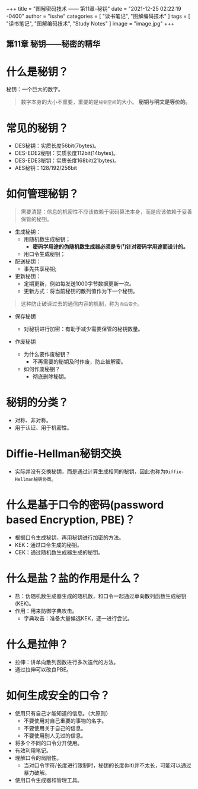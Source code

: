 +++
title = "图解密码技术 —— 第11章-秘钥"
date = "2021-12-25 02:22:19 -0400"
author = "isshe"
categories = [ "读书笔记", "图解编码技术" ]
tags = [ "读书笔记", "图解编码技术", "Study Notes" ]
image = "image.jpg"
+++


第11章 秘钥——秘密的精华
---

# 什么是秘钥？
秘钥：一个巨大的数字。
> 数字本身的大小不重要，重要的是`秘钥空间`的大小。
**秘钥与明文是等价的。**

# 常见的秘钥？
* DES秘钥：实质长度56bit(7bytes)。
* DES-EDE2秘钥：实质长度112bit(14bytes)。
* DES-EDE3秘钥：实质长度168bit(21bytes)。
* AES秘钥：128/192/256bit


# 如何管理秘钥？
> 需要清楚：信息的机密性不应该依赖于密码算法本身，而是应该依赖于妥善保管的秘钥。
* 生成秘钥：
  * 用随机数生成秘钥；
    * **密码学用途的伪随机数生成器必须是专门针对密码学用途而设计的。**
  * 用口令生成秘钥；
* 配送秘钥：
  * 事先共享秘钥;
* 更新秘钥：
  * 定期更新，例如每发送1000字节数据更新一次。
  * 更新方式：将当前秘钥的散列值作为下一个秘钥。
> 这种防止破译过去的通信内容的机制，称为`向后安全`。

* 保存秘钥
  * 对秘钥进行加密：有助于减少需要保管的秘钥数量。

* 作废秘钥
  * 为什么要作废秘钥？
    * 不再需要的秘钥及时作废，防止被解密。
  * 如何作废秘钥？
    * 彻底删除秘钥。


# 秘钥的分类？
* 对称、非对称。
* 用于认证、用于机密性。


# Diffie-Hellman秘钥交换
* 实际并没有交换秘钥，而是通过计算生成相同的秘钥，因此也称为`Diffie-Hellman秘钥协商`。


# 什么是基于口令的密码(password based Encryption, PBE)？
* 根据口令生成秘钥，再用秘钥进行加密的方法。
* KEK：通过口令生成的秘钥。
* CEK：通过随机数生成器生成的秘钥。

# 什么是盐？盐的作用是什么？
* 盐：伪随机数生成器生成的随机数，和口令一起通过单向散列函数生成秘钥(KEK)。
* 作用：用来防御字典攻击。
  * 字典攻击：准备大量候选KEK，逐一进行尝试。

# 什么是拉伸？
* 拉伸：讲单向散列函数进行多次迭代的方法。
* 通过拉伸可以改良PBE。

# 如何生成安全的口令？
* 使用只有自己才能知道的信息。（大原则）
  * 不要使用对自己重要的事物的名字。
  * 不要使用关于自己的信息。
  * 不要使用别人见过的信息。
* 将多个不同的口令分开使用。
* 有效利用笔记。
* 理解口令的局限性。
  * 当对口令字符/长度进行限制时，秘钥的长度(bit)并不太长，可能可以通过暴力破解。
* 使用口令生成器和管理工具。